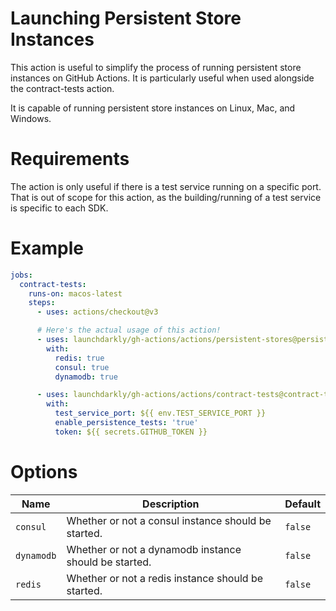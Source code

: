 # Launching Persistent Store Instances 

This action is useful to simplify the process of running persistent store instances on GitHub Actions. It is particularly useful when used alongside the contract-tests action.

It is capable of running persistent store instances on Linux, Mac, and Windows.

# Requirements

The action is only useful if there is a test service running on a specific port. That is out
of scope for this action, as the building/running of a test service is specific to each SDK.

# Example

```yml
jobs:
  contract-tests:
    runs-on: macos-latest
    steps:
      - uses: actions/checkout@v3

      # Here's the actual usage of this action!
      - uses: launchdarkly/gh-actions/actions/persistent-stores@persistent-stores-v0
        with:
          redis: true
          consul: true
          dynamodb: true

      - uses: launchdarkly/gh-actions/actions/contract-tests@contract-tests-v1
        with:
          test_service_port: ${{ env.TEST_SERVICE_PORT }}
          enable_persistence_tests: 'true'
          token: ${{ secrets.GITHUB_TOKEN }}
```

# Options

| Name       | Description                                           | Default |
|------------|-------------------------------------------------------|---------|
| `consul`   | Whether or not a consul instance should be started.   | `false` |
| `dynamodb` | Whether or not a dynamodb instance should be started. | `false` |
| `redis`    | Whether or not a redis instance should be started.    | `false` |
